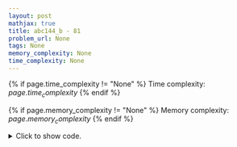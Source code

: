 ```yaml
---
layout: post
mathjax: true
title: abc144_b - 81
problem_url: None
tags: None
memory_complexity: None
time_complexity: None
---
```




{% if page.time_complexity != "None" %}
Time complexity: ${{ page.time_complexity }}$
{% endif %}

{% if page.memory_complexity != "None" %}
Memory complexity: ${{ page.memory_complexity }}$
{% endif %}

<details>
<summary>
<p style="display:inline">Click to show code.</p>
</summary>
```cpp
{% raw %}
using namespace std;
bool ok(int n)
{
    for (int i = 1; i <= 9; ++i)
    {
        for (int j = 1; j <= 9; ++j)
        {
            if (n == i * j)
                return true;
        }
    }
    return false;
}
int main(void)
{
    int n;
    cin >> n;
    cout << (ok(n) ? "Yes" : "No") << endl;
    return 0;
}

{% endraw %}
```
</details>


